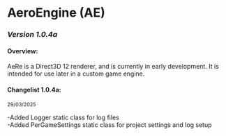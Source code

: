 <head> 
    <h1>AeroEngine (AE)</h1> 
    <h3><i>Version 1.0.4a</i></h3>
</head>

<body>
    <h4>Overview:</h4>
    <p>
        AeRe is a Direct3D 12 renderer, and is currently in early development. It is intended for use later in a custom game engine. <br>
    </p>
    <h4>Changelist 1.0.4a:</h4>
    <small>29/03/2025</small>
    <p>
        -Added Logger static class for log files<br>
        -Added PerGameSettings static class for project settings and log setup<br>
    </p>
</body>
